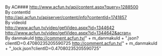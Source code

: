 By AC#### 
http://www.acfun.tv/api/content.aspx?query=1288500  
By contentId  
http://api.acfun.tv/apiserver/content/info?contentId=1741857  
By videoId  
http://www.acfun.tv/video/getVideo.aspx?id=1344642  
http://www.acfun.tv/video/getVideo.aspx?id=1344642&acran=  
By danmakuId
http://comment.acfun.tv/" + m_danmakuId + ".json?clientID=0.47080235205590725
http://comment.acfun.tv/" + m_danmakuId + "_lock.json?clientID=0.47080235205590725"
